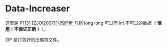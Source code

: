 # Data-Increaser

这里是 [P1131 \[ZJOI2007\]时态同步 ](https://www.luogu.com.cn/problem/P1131) 几组 long long 可过而 int 不可过的数据（ **慎用！不保证正确！** ）。

ZIP 是打包好的压缩包文件。
